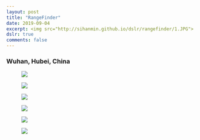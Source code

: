 ```yaml
---
layout: post
title: "RangeFinder"
date: 2019-09-04
excerpt: <img src="http://sihanmin.github.io/dslr/rangefinder/1.JPG">
dslr: true
comments: false
---
```

### Wuhan, Hubei, China

<figure>
	<a href="http://sihanmin.github.io/dslr/rangefinder/1.JPG"><img src="http://sihanmin.github.io/dslr/rangefinder/1.JPG"></a>
</figure>

<figure>
	<a href="http://sihanmin.github.io/dslr/rangefinder/2.JPG"><img src="http://sihanmin.github.io/dslr/rangefinder/2.JPG"></a>
</figure>
<figure>
	<a href="http://sihanmin.github.io/dslr/rangefinder/3.JPG"><img src="http://sihanmin.github.io/dslr/rangefinder/3.JPG"></a>
</figure>
<figure>
	<a href="http://sihanmin.github.io/dslr/rangefinder/4.JPG"><img src="http://sihanmin.github.io/dslr/rangefinder/4.JPG"></a>
</figure>
<figure>
	<a href="http://sihanmin.github.io/dslr/rangefinder/5.JPG"><img src="http://sihanmin.github.io/dslr/rangefinder/5.JPG"></a>
</figure>
<figure>
	<a href="http://sihanmin.github.io/dslr/rangefinder/6.JPG"><img src="http://sihanmin.github.io/dslr/rangefinder/6.JPG"></a>
</figure>
